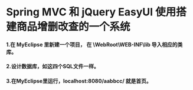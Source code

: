 # Spring MVC 和 jQuery EasyUI 使用搭建商品增删改查的一个系统

#### 1.在 MyEclipse 里新建一个项目， 在 \WebRoot\WEB-INF\lib 导入相应的类库。
#### 2.设计数据库，如这四个SQL文件一样。

#### 3.在MyEclipse里运行，localhost:8080/aabbcc/ 就是首页。
